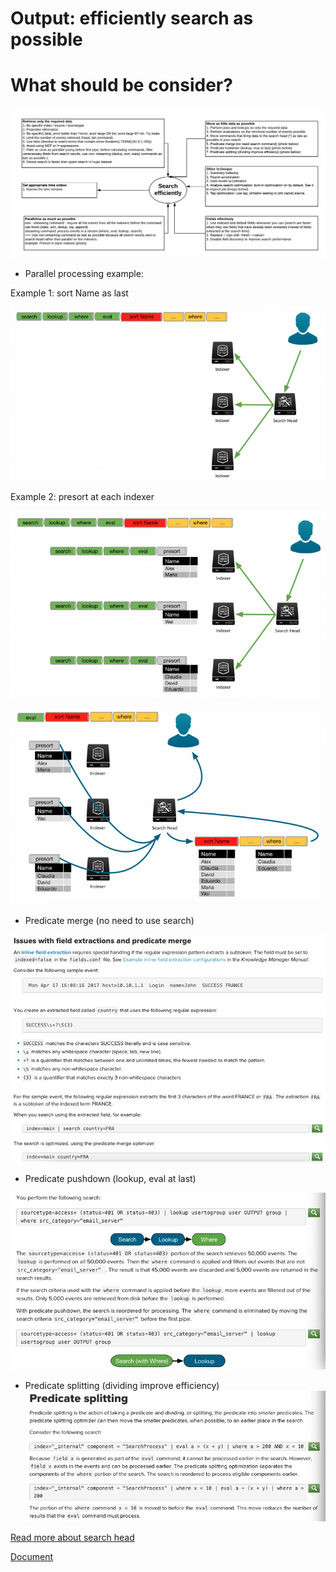 # Output: efficiently search as possible
# What should be consider?

![](image./search_efficiently.png)

* Parallel processing example:

Example 1: sort Name as last

![](image./parallel1.png)

Example 2: presort at each indexer

![](image./parallel2.png)

![](image./parallel3.png)

* Predicate merge (no need to use search)

![](image./merge.png)

* Predicate pushdown (lookup, eval at last)

![](image./pushdown.png)

* Predicate splitting (dividing improve efficiency)
![](image./splitting.png)


[Read more about search head](https://docs.splunk.com/Documentation/Splunk/8.0.3/DistSearch/Whatisdistributedsearch)

[Document](https://docs.splunk.com/Documentation/Splunk/latest/Search/Aboutoptimization)
